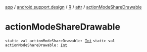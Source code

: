 [app](../../../index.md) / [android.support.design](../../index.md) / [R](../index.md) / [attr](index.md) / [actionModeShareDrawable](./action-mode-share-drawable.md)

# actionModeShareDrawable

`static val actionModeShareDrawable: `[`Int`](https://kotlinlang.org/api/latest/jvm/stdlib/kotlin/-int/index.html)
`static val actionModeShareDrawable: `[`Int`](https://kotlinlang.org/api/latest/jvm/stdlib/kotlin/-int/index.html)